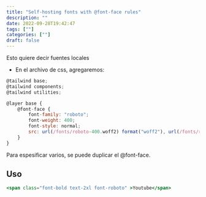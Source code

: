 ```yaml
---
title: "Self-hosting fonts with @font-face rules"
description: "" 
date: 2022-09-28T19:42:47
tags: [""]
categories: [""]
draft: false
---
```

Esto quiere decir fuentes locales

- En el archivo de css, agregaremos:

```jsx
@tailwind base;
@tailwind components;
@tailwind utilities;

@layer base {
    @font-face {
        font-family: "roboto";
        font-weight: 400;
        font-style: normal;
        src: url(/fonts/roboto-400.woff2) format("woff2"), url(/fonts/roboto-400.woff) format("woff")
    }
}
```

Para espesificar varios, se puede duplicar el @font-face.

## Uso

```jsx
<span class="font-bold text-2xl font-roboto" >Youtube</span>
```
